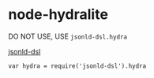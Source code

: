 # node-hydralite

DO NOT USE, USE `jsonld-dsl.hydra`

[jsonld-dsl](https://www.npmjs.com/package/jsonld-dsl)

```
var hydra = require('jsonld-dsl').hydra
```
